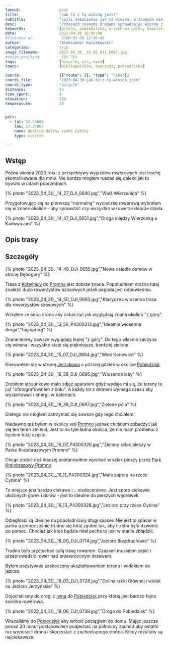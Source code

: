 ```yaml
---
layout:                 post
title:                  "Jak to z tą wiosną jest?"
subtitle:               "czyli zobaczenie jak ta wiosna, w znanych miejscach, wygląda 'z góry', i czy już jest zielono"
desc:                   "Przejazd znanymi drogami sprawdzając wiosnę z dołu i z góry. Przy okazji zobaczyliśmy mały fragment Parku Krajobrazowego Promno."
keywords:               [promno, pobiedziska, orzechowa górka, kowalskie, jezioro biezdruchowo, karłowice, wierzonka]
date:                   2023-04-30 18:00:00
#finished_at:            2100-02-09 12:00:00
author:                 "Aleksander Kwiatkowski"
categories:             trip
image_filename:         2023_04_30__15_02_DJI_0667.jpg
#image_position:         50% 70%
tags:                   [bicycle, air, main]
towns:                  [wielkopolskie, swarzedz, pobiedziska]

coords:                 [{"route": [], "type": "hike"}]
coords_file:            "2023-04-30-jak-to-z-ta-wiosna.json"
coords_type:            "bicycle"
distance:               35
time_spent:             4
elevation:              230
temperature:            15


pois:
  - lat: 52.44602
    lon: 17.27888
    name: Okolica doliny rzeki Cybiny
    type: visited

---
```


[wiki-kobylnica]: https://pl.wikipedia.org/wiki/Kobylnica_(wojew%C3%B3dztwo_wielkopolskie)
[wiki-promno-stacja]: https://pl.wikipedia.org/wiki/Promno-Stacja
[wiki-jerzykowo]: https://pl.wikipedia.org/wiki/Jerzykowo_(powiat_pozna%C5%84ski)
[wiki-pobiedziska]: https://pl.wikipedia.org/wiki/Pobiedziska
[wiki-promno]: https://pl.wikipedia.org/wiki/Promno_(wie%C5%9B_w_wojew%C3%B3dztwie_wielkopolskim)
[wiki-park-promno]: https://pl.wikipedia.org/wiki/Park_Krajobrazowy_Promno
[wiki-iwno]: https://pl.wikipedia.org/wiki/Iwno_(wojew%C3%B3dztwo_wielkopolskie)

## Wstęp

Późna wiosna 2023 roku z perspektywy wyjazdów rowerowych jest
trochę skomplikowana dla mnie.
Nie bardzo mogłem ruszać się daleko jak to bywało w latach
poprzednich.

{% photo "2023_04_30__14_27_DJI_0640.jpg","Wieś Wierzenica" %}

Przygotowując się na pierwszą "normalną" wycieczkę rowerową wybrałem się
w znane okolice - aby sprawdzić czy wszystko w rowerze dobrze działa.

{% photo "2023_04_30__14_47_DJI_0651.jpg","Droga między Wierzonką a Karłowicami" %}

## Opis trasy

<div class="strava-embed-placeholder" data-embed-type="activity" data-embed-id="8986053839"></div><script src="https://strava-embeds.com/embed.js"></script>

## Szczegóły

{% photo "2023_04_30__14_48_DJI_0655.jpg","Nowe osiedle domów w stronę Dębogóry" %}

Trasa z [Kobylnicy][wiki-kobylnica] do [Promna][wiki-promno-stacja]
jest dobrze znana. Popołudniem można tutaj znaleźć dużo rowerzystów szosowych
jeżeli pogoda jest odpowiednia.

{% photo "2023_04_30__14_50_DJI_0663.jpg","Klasyczna wiosenna trasa dla rowerzystów szosowych" %}

Wziąłem ze sobą drona aby zobaczyć jak wyglądają znana okolica "z góry".

{% photo "2023_04_30__13_56_P4300313.jpg","Idealnie wiosenna droga","tag:spring" %}

Znane tereny zawsze wyglądają lepiej "z góry". Do tego właśnie
zaczyna się wiosna i wszystko staje się piękniejsze, bardziej zielone.

{% photo "2023_04_30__15_07_DJI_0684.jpg","Wieś Karłowice" %}

Kierowałem się w stronę [Jerzykowa][wiki-jerzykowo] a później gdzieś w okolice
[Pobiedzisk][wiki-pobiedziska].

{% photo "2023_04_30__16_39_DJI_0695.jpg","Wiosenne lasy" %}

Zrobiłem stosunkowo mało zdjęć aparatem gdyż wydaje mi się, że tereny
te już "ofotografowałem z dołu". A każdy lot z dronem wymaga czasu
aby wystartować i energii w bateriach.

{% photo "2023_04_30__16_39_DJI_0697.jpg","Zielone pola" %}

Dlatego nie mogłem zatrzymać się zawsze gdy tego chciałem.

Niedawno też byłem w okolicy wsi [Promno][wiki-promno] jednak chciałem
zobaczyć jak się ten teren zmienił. Jest to na tyle ładna okolica,
że nie mam problemu z byciem tutaj często.

{% photo "2023_04_30__16_07_P4300320.jpg","Zielony szlak pieszy w Parku Krajobrazowym Promno" %}

Chcąc zrobić coś inaczej postanowiłem wjechać w szlak pieszy
przez [Park Krajobrazowy Promno][wiki-park-promno].

{% photo "2023_04_30__16_11_P4300324.jpg","Mała zapora na rzece Cybina" %}

To miejsce jest bardzo ciekawe i... niedocenione. Jest sporo
ciekawie ułożonych górek i dołów - jest to idealne do pieszych wędrówek.

{% photo "2023_04_30__16_13_P4300328.jpg","Jezioro przy rzece Cybina" %}

Odległości są idealne na popołudniowy długi spacer. Nie jest to spacer
w parku a jednocześnie trudno się tutaj zgubić tak, aby trzeba było dzwonić po
pomoc. Chociaż jak ktoś będzie miał pecha to jest w stanie zbłądzić.

{% photo "2023_04_30__18_00_DJI_0714.jpg","Jezioro Biezdruchowo" %}

Trudno było przejechać całą trasę rowerem. Czasami musiałem zejść
i przeprowadzić rower nad przewróconym drzewem.

Byłem pozytywnie zaskoczony ukształtowaniem terenu i widokiem na jezioro.

{% photo "2023_04_30__18_03_DJI_0728.jpg","Dolina rzeki Głównej i widok na Jezioro Jerzyńskie" %}

Dojechaliśmy do drogi z [Iwna][wiki-iwno] do [Pobiedzisk][wiki-pobiedziska]
przy której jest bardzo fajna ścieżka rowerowa.

{% photo "2023_04_30__18_06_DJI_0739.jpg","Droga do Pobiedzisk" %}

Wracaliśmy do [Pobiedzisk][wiki-pobiedziska] aby wrócić
pociągiem do domu. Mając jeszcze ponad
20 minut postanowiłem podjechać na północny zachód aby
ostatni raz wypuścić drona i skorzystać z zachodzącego słońca.
Kiedy rezultaty są najciekawsze.
